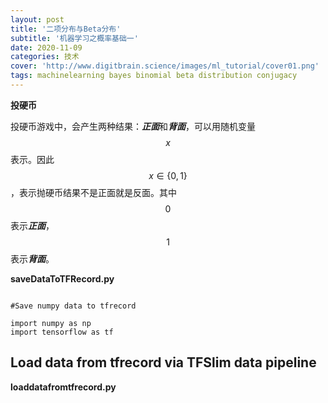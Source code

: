 ```yaml
---
layout: post
title: '二项分布与Beta分布'
subtitle: '机器学习之概率基础一'
date: 2020-11-09
categories: 技术
cover: 'http://www.digitbrain.science/images/ml_tutorial/cover01.png'
tags: machinelearning bayes binomial beta distribution conjugacy
---
```


**投硬币**

投硬币游戏中，会产生两种结果：***正面***和***背面***，可以用随机变量$$x$$表示。因此$$x\in\{0,1\}$$，表示抛硬币结果不是正面就是反面。其中$$0$$表示***正面***，$$1$$表示***背面***。


**saveDataToTFRecord.py**



<pre><code class="language-python">
#Save numpy data to tfrecord

import numpy as np
import tensorflow as tf
</code></pre>


## Load data from tfrecord via TFSlim data pipeline

**loaddatafromtfrecord.py**


